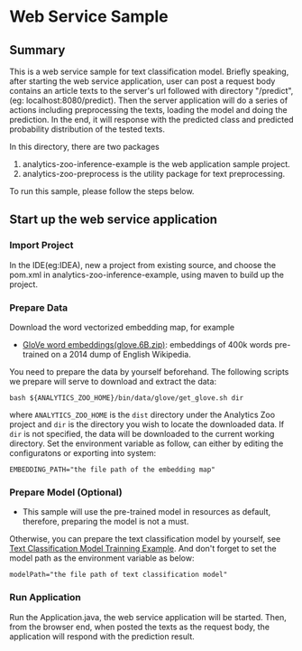 # Web Service Sample

## Summary
This is a web service sample for text classification model. 
Briefly speaking, after starting the web service application, user can post a request body contains an article texts to the server's url followed with directory "/predict",
(eg: localhost:8080/predict). 
Then the server application will do a series of actions including preprocessing the texts, loading the model and doing the prediction.
In the end, it will response with the predicted class and predicted probability distribution of the tested texts.

In this directory, there are two packages
1. analytics-zoo-inference-example is the web application sample project.
2. analytics-zoo-preprocess is the utility package for text preprocessing.

To run this sample, please follow the steps below. 

## Start up the web service application
### Import Project
In the IDE(eg:IDEA), new a project from existing source, and choose the pom.xml in analytics-zoo-inference-example, using maven to build up the project.

### Prepare Data 
Download the word vectorized embedding map, for example 
   - [GloVe word embeddings(glove.6B.zip)](http://nlp.stanford.edu/data/glove.6B.zip): embeddings of 400k words pre-trained on a 2014 dump of English Wikipedia.
   
   You need to prepare the data by yourself beforehand. The following scripts we prepare will serve to download and extract the data:
   ```
   bash ${ANALYTICS_ZOO_HOME}/bin/data/glove/get_glove.sh dir
   ```
   where `ANALYTICS_ZOO_HOME` is the `dist` directory under the Analytics Zoo project and `dir` is the directory you wish to locate the downloaded data. If `dir` is not specified, the data will be downloaded to the current working directory. 
   Set the environment variable as follow, can either by editing the configuratons or exporting into system:
   ```
   EMBEDDING_PATH="the file path of the embedding map"
   ```
   
### Prepare Model (Optional)
* This sample will use the pre-trained model in resources as default, therefore, preparing the model is not a must.

Otherwise, you can prepare the text classification model by yourself, see [Text Classification Model Trainning Example](https://github.com/intel-analytics/analytics-zoo/tree/master/zoo/src/main/scala/com/intel/analytics/zoo/examples/textclassification).
And don't forget to set the model path as the environment variable as below:
```
modelPath="the file path of text classification model"
```
### Run Application
Run the Application.java, the web service application will be started. 
Then, from the browser end, when posted the texts as the request body, the application will respond with the prediction result.







